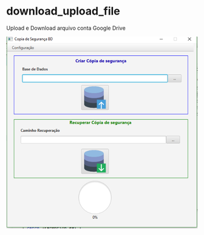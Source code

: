 # download_upload_file
Upload e Download arquivo conta Google Drive


![alt text][logo1]

   [logo1]: https://github.com/cassiolorenzett/download_upload_file/blob/master/screenshots/Capturar.png
